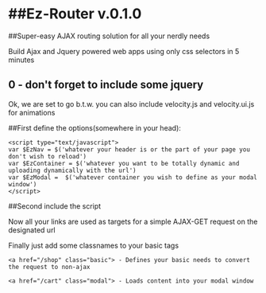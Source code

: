 ##Ez-Router v.0.1.0
=========

##Super-easy AJAX routing solution for all your nerdly needs

Build Ajax and Jquery powered web apps using only css selectors in 5 minutes
## 0 - don't forget to include some jquery
Ok, we are set to go
b.t.w. you can also include velocity.js and velocity.ui.js for animations

##First define the options(somewhere in your head):

	<script type="text/javascript">
	var $EzNav = $('whatever your header is or the part of your page you don't wish to reload')
	var $EzContainer = $('whatever you want to be totally dynamic and uploading dynamically with the url')
	var $EzModal =  $('whatever container you wish to define as your modal window')
	</script>

##Second include the script

Now all your links are used as targets for a simple AJAX-GET request on the designated url

Finally just add some classnames to your basic <code><a></a></code> tags

	<a href="/shop" class="basic"> - Defines your basic needs to convert the request to non-ajax

	<a href="/cart" class="modal"> - Loads content into your modal window
	
